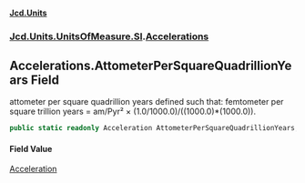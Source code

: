 #### [Jcd.Units](index.md 'index')
### [Jcd.Units.UnitsOfMeasure.SI](Jcd.Units.UnitsOfMeasure.SI.md 'Jcd.Units.UnitsOfMeasure.SI').[Accelerations](Accelerations.md 'Jcd.Units.UnitsOfMeasure.SI.Accelerations')

## Accelerations.AttometerPerSquareQuadrillionYears Field

attometer per square quadrillion years defined such that: femtometer per square trillion years = am/Pyr² ×
(1.0/1000.0)/((1000.0)*(1000.0)).

```csharp
public static readonly Acceleration AttometerPerSquareQuadrillionYears;
```

#### Field Value
[Acceleration](Acceleration.md 'Jcd.Units.UnitTypes.Acceleration')